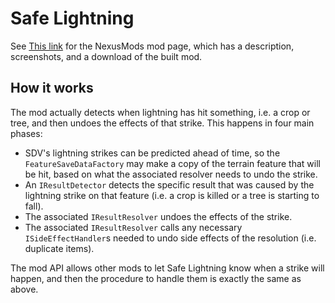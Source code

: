 # Safe Lightning


See [This link](http://www.nexusmods.com/stardewvalley/mods/2039?) for the NexusMods mod page, which has a description, screenshots, and a download of the built mod.

## How it works

The mod actually detects when lightning has hit something, i.e. a crop or tree, and then undoes the effects of that strike. This happens in four main phases:
- SDV's lightning strikes can be predicted ahead of time, so the `FeatureSaveDataFactory` may make a copy of the terrain feature that will be hit, based on what the associated resolver needs to undo the strike.
- An `IResultDetector` detects the specific result that was caused by the lightning strike on that feature (i.e. a crop is killed or a tree is starting to fall).
- The associated `IResultResolver` undoes the effects of the strike.
- The associated `IResultResolver` calls any necessary `ISideEffectHandler`s needed to undo side effects of the resolution (i.e. duplicate items).

The mod API allows other mods to let Safe Lightning know when a strike will happen, and then the procedure to handle them is exactly the same as above.
